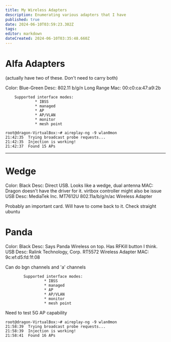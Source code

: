 ```yaml
---
title: My Wireless Adapters
description: Enumerating various adapters that I have
published: true
date: 2024-06-10T03:59:23.302Z
tags: 
editor: markdown
dateCreated: 2024-06-10T03:35:48.660Z
---
```


# Alfa Adapters

(actually have two of these.  Don't need to carry both)

Color:  Blue-Green
Desc: 802.11 b/g/n Long Range 
Mac: 00:c0:ca:47:a9:2b

        Supported interface modes:
                 * IBSS
                 * managed
                 * AP
                 * AP/VLAN
                 * monitor
                 * mesh point

```
root@dragon-VirtualBox:~# aireplay-ng -9 wlan0mon                                                                                                   
21:42:35  Trying broadcast probe requests...                                                                                                        
21:42:35  Injection is working!                                                                                                                     
21:42:37  Found 15 APs                                                                                                                              
```

---

# Wedge

Color: Black
Desc: Direct USB.  Looks like a wedge, dual antenna
MAC: Dragon doesn't have the driver for it. virtbox controller might also be issue
USB Desc:  MediaTek Inc. MT7612U 802.11a/b/g/n/ac Wireless Adapter

Probably an important card.  Will have to come back to it.
Check straight ubuntu


# Panda
Color: Black
Desc:  Says Panda Wireless on top.  Has RFKill button I think.
USB Desc: Ralink Technology, Corp. RT5572 Wireless Adapter
MAC: 9c:ef:d5:fd:1f:08

Can do bgn channels and 'a' channels


```
        Supported interface modes:
                 * IBSS
                 * managed
                 * AP
                 * AP/VLAN
                 * monitor
                 * mesh point
```
Need to test 5G AP capability

```
root@dragon-VirtualBox:~# aireplay-ng -9 wlan0mon
21:58:39  Trying broadcast probe requests...
21:58:39  Injection is working!
21:58:41  Found 16 APs
```
